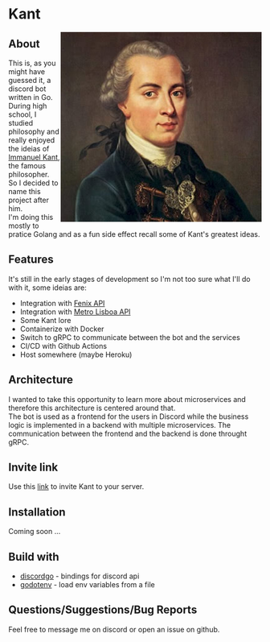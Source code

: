 # Kant

<img align="right" alt="DiscordGo logo" src="docs/img/kant.jpg" width="400">

## About
This is, as you might have guessed it, a discord bot written in Go.  
During high school, I studied philosophy and really enjoyed the ideias of [Immanuel Kant](https://en.wikipedia.org/wiki/Immanuel_Kant), the famous philosopher.  
So I decided to name this project after him.  
I'm doing this mostly to pratice Golang and as a fun side effect recall some of Kant's greatest ideas.

## Features
It's still in the early stages of development so I'm not too sure what I'll do with it, some ideias are:
- Integration with [Fenix API](https://fenixedu.org/dev/api/)
- Integration with [Metro Lisboa API](https://api.metrolisboa.pt/store/)
- Some Kant lore
- Containerize with Docker
- Switch to gRPC to communicate between the bot and the services
- CI/CD with Github Actions
- Host somewhere (maybe Heroku)

## Architecture

I wanted to take this opportunity to learn more about microservices and therefore this architecture is centered around that.  
The bot is used as a frontend for the users in Discord while the business logic is implemented in a backend with multiple microservices.
The communication between the frontend and the backend is done throught gRPC.

## Invite link
Use this [link](https://discord.com/oauth2/authorize?client_id=994381773909803050&permissions=8&scope=bot) to invite Kant to your server.

## Installation
Coming soon ...

## Build with
- [discordgo](https://github.com/bwmarrin/discordgo) - bindings for discord api
- [godotenv](github.com/joho/godotenv) - load env variables from a file
## Questions/Suggestions/Bug Reports
Feel free to message me on discord or open an issue on github.
